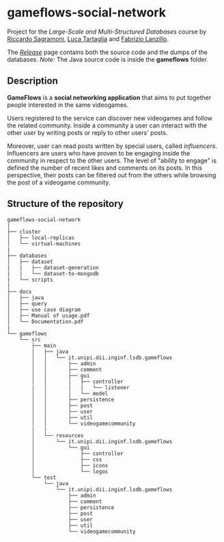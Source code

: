 # gameflows-social-network
Project for the *Large-Scale and Multi-Structured Databases* course by [Riccardo Sagramoni](https://github.com/RiccardoSagramoni), [Luca Tartaglia](https://github.com/LucT3) and [Fabrizio Lanzillo](https://github.com/FabrizioLanzillo).

The [*Release*](https://github.com/RiccardoSagramoni/gameflows-social-network/releases) page contains both the source code and the dumps of the databases.
*Note:* The Java source code is inside the **gameflows** folder.

## Description
**GameFlows** is a **social networking application** that aims to put together people interested in the same videogames. 

Users registered to the service can discover new videogames and follow the related community. Inside a community a user can interact with the other user by writing posts or reply to other users' posts. 

Moreover, user can read posts written by special users, called *influencers*. Influencers are users who have proven to be engaging inside the community in respect to the other users. The level of "ability to engage" is defined the number of recent likes and comments on its posts. In this perspective, their posts can be filtered out from the others while browsing the post of a videogame community.

## Structure of the repository

```
gameflows-social-network
|
├── cluster
│   ├── local-replicas
│   └── virtual-machines
|
├── databases
│   ├── dataset
|   |   ├── dataset-generation
|   |   └── dataset-to-mongodb
|   └── scripts
|
├── docs
│   ├── java
│   ├── query
│   ├── use case diagram
│   ├── Manual of usage.pdf
│   └── Documentation.pdf
|
└── gameflows
    └── src
        ├── main
        │   ├── java
        │   │   └── it.unipi.dii.inginf.lsdb.gameflows
        │   │       ├── admin
        │   │       ├── comment
        │   │       ├── gui
        │   │       │   ├── controller
        |   |       |   |   └── listener
        │   │       │   └── model 
        │   │       ├── persistence
        │   │       ├── post
        │   │       ├── user
        │   │       ├── util
        │   │       └── videogamecommunity
        |   |
        │   └── resources    
        │       └── it.unipi.dii.inginf.lsdb.gameflows
        │           └── gui
        │               ├── controller
        │               ├── css
        │               ├── icons
        │               └── logos 
        └── test
            └── java
                └── it.unipi.dii.inginf.lsdb.gameflows
                    ├── admin
                    ├── comment
                    ├── persistence
                    ├── post
                    ├── user
                    ├── util
                    └── videogamecommunity          
```